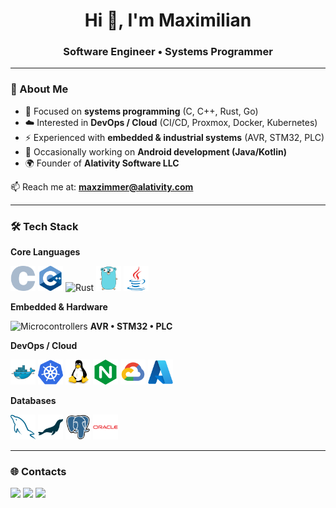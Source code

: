 <h1 align="center">Hi 👋, I'm Maximilian</h1>
<h3 align="center">Software Engineer • Systems Programmer</h3>

---

### 🚀 About Me
- 🦀 Focused on **systems programming** (C, C++, Rust, Go)  
- ☁️ Interested in **DevOps / Cloud** (CI/CD, Proxmox, Docker, Kubernetes)  
- ⚡ Experienced with **embedded & industrial systems** (AVR, STM32, PLC)  
- 📱 Occasionally working on **Android development (Java/Kotlin)**  
- 🌍 Founder of **Alativity Software LLC**

📫 Reach me at: **maxzimmer@alativity.com**

---

### 🛠️ Tech Stack

**Core Languages**
<p>
  <img src="https://raw.githubusercontent.com/devicons/devicon/master/icons/c/c-original.svg" height="40" alt="C"/>
  <img src="https://raw.githubusercontent.com/devicons/devicon/master/icons/cplusplus/cplusplus-original.svg" height="40" alt="C++"/>
  <img src="https://www.rust-lang.org/logos/rust-logo-64x64.png" height="40" alt="Rust"/>
  <img src="https://raw.githubusercontent.com/devicons/devicon/master/icons/go/go-original.svg" height="40" alt="Go"/>
  <img src="https://raw.githubusercontent.com/devicons/devicon/master/icons/java/java-original.svg" height="40" alt="Java"/>
</p>

**Embedded & Hardware**
<p>
  <img src="https://raw.githubusercontent.com/FortAwesome/Font-Awesome/master/svgs/solid/microchip.svg" height="40" alt="Microcontrollers"/>
  <b>AVR • STM32 • PLC</b>
</p>

**DevOps / Cloud**
<p>
  <img src="https://raw.githubusercontent.com/devicons/devicon/master/icons/docker/docker-original.svg" height="40" alt="Docker"/>
  <img src="https://raw.githubusercontent.com/devicons/devicon/master/icons/kubernetes/kubernetes-plain.svg" height="40" alt="Kubernetes"/>
  <img src="https://raw.githubusercontent.com/devicons/devicon/master/icons/linux/linux-original.svg" height="40" alt="Linux"/>
  <img src="https://raw.githubusercontent.com/devicons/devicon/master/icons/nginx/nginx-original.svg" height="40" alt="Nginx"/>
  <img src="https://raw.githubusercontent.com/devicons/devicon/master/icons/googlecloud/googlecloud-original.svg" height="40" alt="GCP"/>
  <img src="https://raw.githubusercontent.com/devicons/devicon/master/icons/azure/azure-original.svg" height="40" alt="Azure"/>
</p>

**Databases**
<p>
  <img src="https://raw.githubusercontent.com/devicons/devicon/master/icons/mysql/mysql-original.svg" height="40" alt="MySQL"/>
  <img src="https://raw.githubusercontent.com/devicons/devicon/master/icons/mariadb/mariadb-original.svg" height="40" alt="MariaDB"/>
  <img src="https://raw.githubusercontent.com/devicons/devicon/master/icons/postgresql/postgresql-original.svg" height="40" alt="Postgres"/>
  <img src="https://raw.githubusercontent.com/devicons/devicon/master/icons/oracle/oracle-original.svg" height="40" alt="Oracle"/>
</p>

---

### 🌐 Contacts
<p>
  <a href="mailto:maxzimmer@alativity.com"><img src="https://img.shields.io/badge/Email-333333?style=for-the-badge&logo=gmail&logoColor=white"/></a>
  <a href="https://alativity.ru"><img src="https://img.shields.io/badge/Website-333333?style=for-the-badge&logo=vercel&logoColor=white"/></a>
  <a href="https://github.com/alativity"><img src="https://img.shields.io/badge/GitHub-333333?style=for-the-badge&logo=github&logoColor=white"/></a>
</p>

